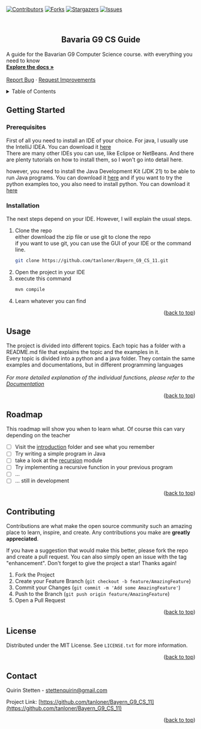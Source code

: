 <a id="readme-top"></a>

[![Contributors][contributors-shield]][contributors-url]
[![Forks][forks-shield]][forks-url]
[![Stargazers][stars-shield]][stars-url]
[![Issues][issues-shield]][issues-url]

<br />
<div>
<h2 align="center">Bavaria G9 CS Guide</h2>

  <p>
    A guide for the Bavarian G9 Computer Science course. with everything you need to know
    <br />
    <a href="https://github.com/tanloner/Bayern_G9_CS_11/docs"><strong>Explore the docs »</strong></a>
    <br />
    <br />
    <a href="https://github.com/tanloner/Bayern_G9_CS_11/issues/new?labels=bug&template=bug-report---.md">Report Bug</a>
    ·
    <a href="https://github.com/tanloner/Bayern_G9_CS_11/issues/new?labels=enhancement&template=feature-request---.md">Request Improvements</a>
  </p>
</div>


<details>
  <summary>Table of Contents</summary>
  <ol>
    <li>
      <a href="#getting-started">Getting Started</a>
      <ul>
        <li><a href="#prerequisites">Prerequisites</a></li>
        <li><a href="#installation">Installation</a></li>
      </ul>
    </li>
    <li><a href="#usage">Usage</a></li>
    <li><a href="#roadmap">Roadmap</a></li>
    <li><a href="#contributing">Contributing</a></li>
    <li><a href="#license">License</a></li>
    <li><a href="#contact">Contact</a></li>
  </ol>
</details>

## Getting Started

### Prerequisites
First of all you need to install an IDE of your choice. 
For java, I usually use the IntelliJ IDEA. You can download it [here](https://www.jetbrains.com/idea/download/)<br>
There are many other IDEs you can use, like Eclipse or NetBeans.
And there are plenty tutorials on how to install them, so I won't go into detail here.

however, you need to install the Java Development Kit (JDK 21) to be able to run Java programs. You can download it [here](https://www.oracle.com/java/technologies/downloads/#jdk21-windows)
and if you want to try the python examples too, you also need to install python. You can download it [here](https://www.python.org/downloads/)

### Installation
The next steps depend on your IDE. However, I will explain the usual steps.
1. Clone the repo <br>
either download the zip file or use git to clone the repo<br>
if you want to use git, you can use the GUI of your IDE or the command line. <br>
   ```sh
   git clone https://github.com/tanloner/Bayern_G9_CS_11.git
   ```
2. Open the project in your IDE
3. execute this command<br>
   ```sh
   mvn compile
   ```
4. Learn whatever you can find


<p align="right">(<a href="#readme-top">back to top</a>)</p>


## Usage
The project is divided into different topics. Each topic has a folder with a README.md file that explains the topic and the examples in it.<br>
Every topic is divided into a python and a java folder. They contain the same examples and documentations, but in different programming languages<br>
<br>
_For more detailed explanation of the individual functions, please refer to the [Documentation](docs/.keep)_

<p align="right">(<a href="#readme-top">back to top</a>)</p>



## Roadmap
This roadmap will show you when to learn what. Of course this can vary depending on the teacher <br>
- [ ] Visit the [introduction](src/introduction/README.md) folder and see what you remember
- [ ] Try writing a simple program in Java
- [ ] take a look at the [recursion](src/recursion) module
- [ ] Try implementing a recursive function in your previous program
- [ ] ...
- [ ] ... still in development

<p align="right">(<a href="#readme-top">back to top</a>)</p>



<!-- CONTRIBUTING -->
## Contributing

Contributions are what make the open source community such an amazing place to learn, inspire, and create. Any contributions you make are **greatly appreciated**.

If you have a suggestion that would make this better, please fork the repo and create a pull request. You can also simply open an issue with the tag "enhancement".
Don't forget to give the project a star! Thanks again!

1. Fork the Project
2. Create your Feature Branch (`git checkout -b feature/AmazingFeature`)
3. Commit your Changes (`git commit -m 'Add some AmazingFeature'`)
4. Push to the Branch (`git push origin feature/AmazingFeature`)
5. Open a Pull Request

<p align="right">(<a href="#readme-top">back to top</a>)</p>

## License

Distributed under the MIT License. See `LICENSE.txt` for more information.

<p align="right">(<a href="#readme-top">back to top</a>)</p>


<!-- CONTACT -->
## Contact

Quirin Stetten - stettenquirin@gmail.com

Project Link: [https://github.com/tanloner/Bayern_G9_CS_11](https://github.com/tanloner/Bayern_G9_CS_11)

<p align="right">(<a href="#readme-top">back to top</a>)</p>


[contributors-shield]: https://img.shields.io/github/contributors/tanloner/Bayern_G9_CS_11.svg?style=for-the-badge
[contributors-url]: https://github.com/tanloner/Bayern_G9_CS_11/graphs/contributors
[forks-shield]: https://img.shields.io/github/forks/tanloner/Bayern_G9_CS_11.svg?style=for-the-badge
[forks-url]: https://github.com/tanloner/Bayern_G9_CS_11/network/members
[stars-shield]: https://img.shields.io/github/stars/tanloner/Bayern_G9_CS_11.svg?style=for-the-badge
[stars-url]: https://github.com/tanloner/Bayern_G9_CS_11/stargazers
[issues-shield]: https://img.shields.io/github/issues/tanloner/Bayern_G9_CS_11.svg?style=for-the-badge
[issues-url]: https://github.com/tanloner/Bayern_G9_CS_11/issues
